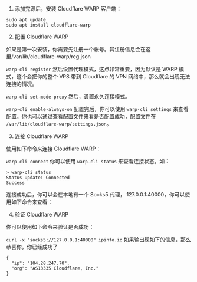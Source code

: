 1) 添加完源后，安装 Cloudflare WARP 客户端：
```
sudo apt update
sudo apt install cloudflare-warp
```

2) 配置 Cloudflare WARP

如果是第一次安装，你需要先注册一个帐号。其注册信息会在这里/var/lib/cloudflare-warp/reg.json

`warp-cli register`
然后设置代理模式，这点非常重要，因为默认是 WARP 模式，这个会把你的整个 VPS 带到 Cloudflare 的 VPN 网络中，那么就会出现无法连接的情况。

`warp-cli set-mode proxy`
然后，设置永久连接模式。

`warp-cli enable-always-on`
配置完后，你可以使用 `warp-cli settings` 来查看配置。你也可以通过查看配置文件来看是否配置成功，配置文件在 `/var/lib/cloudflare-warp/settings.json`。

3)  连接 Cloudflare WARP

使用如下命令来连接 Cloudflare WARP：

`warp-cli connect`
你可以使用 `warp-cli status` 来查看连接状态。如：
```
> warp-cli status
Status update: Connected
Success
```
连接成功后，你可以会在本地有一个 Socks5 代理， 127.0.0.1:40000，你可以使用如下命令来查看：

4) 验证 Cloudflare WARP

你可以使用如下命令来验证是否成功：

`curl -x "socks5://127.0.0.1:40000" ipinfo.io`
如果输出现如下的信息，那么恭喜你，你已经成功了
```
{
  "ip": "104.28.247.70",
  "org": "AS13335 Cloudflare, Inc."
}
```
